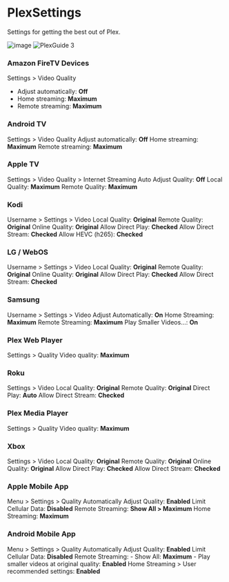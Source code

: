 # PlexSettings
Settings for getting the best out of Plex.

![image](https://user-images.githubusercontent.com/53855360/179834760-fb66e836-7ac5-4f12-bb64-73ebb5cf9197.png)
![PlexGuide 3](https://user-images.githubusercontent.com/53855360/179834938-abb257a2-a6e8-4967-a0e3-574bc2d0d355.png)

### Amazon FireTV Devices
Settings > Video Quality
- Adjust automatically: **Off**
- Home streaming: **Maximum**
- Remote streaming: **Maximum**

### Android TV
Settings > Video Quality
Adjust automatically: **Off**
Home streaming: **Maximum**
Remote streaming: **Maximum**

### Apple TV
Settings > Video Quality > Internet Streaming
Auto Adjust Quality: **Off**
Local Quality: **Maximum**
Remote Quality: **Maximum**

### Kodi
Username > Settings > Video
Local Quality: **Original**
Remote Quality: **Original**
Online Quality: **Original**
Allow Direct Play: **Checked**
Allow Direct Stream: **Checked**
Allow HEVC (h265): **Checked**

### LG / WebOS
Username > Settings > Video
Local Quality: **Original**
Remote Quality: **Original**
Online Quality: **Original**
Allow Direct Play: **Checked**
Allow Direct Stream: **Checked**

### Samsung
Username > Settings > Video
Adjust Automatically: **On**
Home Streaming: **Maximum**
Remote Streaming: **Maximum**
Play Smaller Videos...: **On**

### Plex Web Player
Settings > Quality
Video quality: **Maximum**

### Roku
Settings > Video
Local Quality: **Original**
Remote Quality: **Original**
Direct Play: **Auto**
Allow Direct Stream: **Checked**

### Plex Media Player
Settings > Quality
Video quality: **Maximum**

### Xbox
Settings > Video
Local Quality: **Original**
Remote Quality: **Original**
Online Quality: **Original**
Allow Direct Play: **Checked**
Allow Direct Stream: **Checked**

### Apple Mobile App
Menu > Settings > Quality
Automatically Adjust Quality: **Enabled**
Limit Cellular Data: **Disabled**
Remote Streaming: **Show All > Maximum**
Home Streaming: **Maximum**

### Android Mobile App
Menu > Settings > Quality
Automatically Adjust Quality: **Enabled**
Limit Cellular Data: **Disabled**
Remote Streaming: 
    - Show All: **Maximum** 
    - Play smaller videos at original quality: **Enabled**
Home Streaming > User recommended settings: **Enabled**
